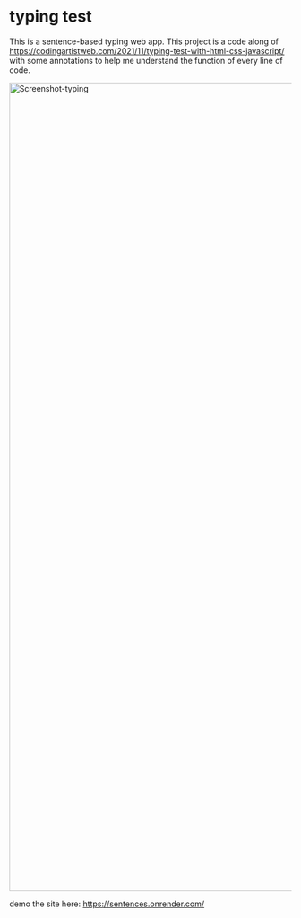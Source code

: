 # typing test
This is a sentence-based typing web app. This project is a code along of https://codingartistweb.com/2021/11/typing-test-with-html-css-javascript/ with some annotations to help me understand the function of every line of code.

<img width="1440" alt="Screenshot-typing" src="https://user-images.githubusercontent.com/95993025/208356573-ee14fab4-c412-4086-b1f3-15a66aed957c.png">

demo the site here: https://sentences.onrender.com/
